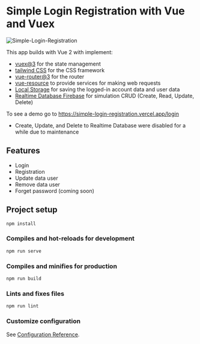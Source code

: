 # Simple Login Registration with Vue and Vuex
![Simple-Login-Registration](https://github.com/irvanalfaridzi/simple-login-registration/assets/44092368/54151027-2734-40e7-9345-93a4e4a5def2)

This app builds with Vue 2 with implement:
- [vuex@3](https://vuex.vuejs.org/) for the state management
- [tailwind CSS](https://tailwindcss.com/) for the CSS framework
- [vue-router@3](https://router.vuejs.org/) for the router
- [vue-resource](https://github.com/pagekit/vue-resource) to provide services for making web requests
- [Local Storage](https://v2.vuejs.org/v2/cookbook/client-side-storage.html) for saving the logged-in account data and user data
- [Realtime Database Firebase](https://firebase.google.com/docs/database) for simulation CRUD (Create, Read, Update, Delete)

To see a demo go to https://simple-login-registration.vercel.app/login
* Create, Update, and Delete to Realtime Database were disabled for a while due to maintenance

## Features
- Login
- Registration
- Update data user
- Remove data user
- Forget password (coming soon) 

## Project setup
```
npm install
```

### Compiles and hot-reloads for development
```
npm run serve
```

### Compiles and minifies for production
```
npm run build
```

### Lints and fixes files
```
npm run lint
```

### Customize configuration
See [Configuration Reference](https://cli.vuejs.org/config/).
